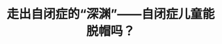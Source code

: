 ---
title: 走出自闭症的“深渊”——自闭症儿童能脱帽吗？
tags: [介绍, 孤独症, ASD]
color: warning
description: 希望砖家能够不再愚人
external_url: http://mp.weixin.qq.com/s?__biz=MzIyMzgyMjY5NQ==&amp;mid=2247483999&amp;idx=2&amp;sn=13f10bed807c5724cc8a09d881bc33cc&amp;chksm=e8191457df6e9d41dc2ef3941154fc4b2e0f400179d19dc221ac33f73081f8990d053a2a9da5&amp;scene=27#wechat_redirect
---